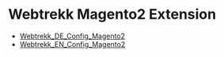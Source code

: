 # Webtrekk Magento2 Extension

- [Webtrekk_DE_Config_Magento2](doc/Webtrekk_DE_Config_Magento2.md)
- [Webtrekk_EN_Config_Magento2](doc/Webtrekk_EN_Config_Magento2.md)